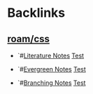 
# Backlinks
## [roam/css](<roam/css.md>)
- `#[Literature Notes](<Literature Notes.md>) [Test](<Test.md>)

- `#[Evergreen Notes](<Evergreen Notes.md>) [Test](<Test.md>)

- `#[Branching Notes](<Branching Notes.md>) [Test](<Test.md>)

